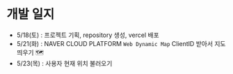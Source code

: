 # 개발 일지
- 5/18(토) : 프로젝트 기획, repository 생성, vercel 배포
- 5/21(화) : NAVER CLOUD PLATFORM `Web Dynamic Map` ClientID 받아서 지도 띄우기 🗺️
- 5/23(목) : 사용자 현재 위치 불러오기